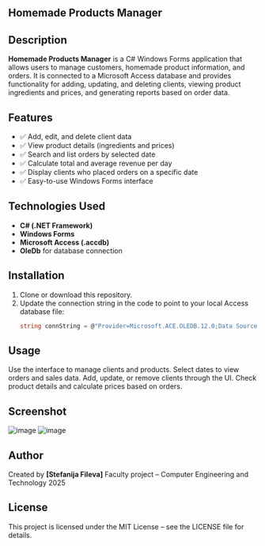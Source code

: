 ## **Homemade Products Manager**
## Description
**Homemade Products Manager** is a C# Windows Forms application that allows users to manage customers, homemade product information, and orders. It is connected to a Microsoft Access database and provides functionality for adding, updating, and deleting clients, viewing product ingredients and prices, and generating reports based on order data.

##  Features
- ✅ Add, edit, and delete client data
- ✅ View product details (ingredients and prices)
- ✅ Search and list orders by selected date
- ✅ Calculate total and average revenue per day
- ✅ Display clients who placed orders on a specific date
- ✅ Easy-to-use Windows Forms interface

## Technologies Used
- **C# (.NET Framework)**
- **Windows Forms**
- **Microsoft Access (.accdb)**
- **OleDb** for database connection

## Installation
1. Clone or download this repository.
2. Update the connection string in the code to point to your local Access database file:
   ```csharp
   string connString = @"Provider=Microsoft.ACE.OLEDB.12.0;Data Source=YOUR_PATH_HERE.accdb;";
## Usage
Use the interface to manage clients and products.
Select dates to view orders and sales data.
Add, update, or remove clients through the UI.
Check product details and calculate prices based on orders.
## Screenshot
![image](https://github.com/user-attachments/assets/9ee817a1-6bba-4b81-b609-f6339410054a)
![image](https://github.com/user-attachments/assets/c4e00129-d429-4009-9859-bfc0ed08e24b)

## Author
Created by **[Stefanija Fileva]**
Faculty project – Computer Engineering and Technology
2025
## License
This project is licensed under the MIT License – see the LICENSE file for details.
